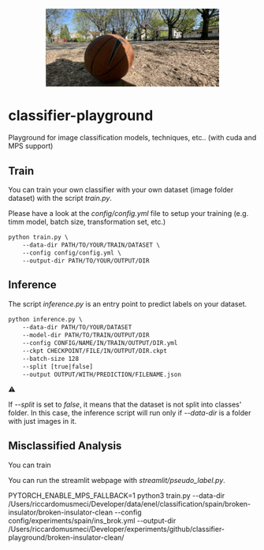 <p align="center">
    <img width="70%" src="static/playground.png" alt>
</p>

# **classifier-playground**
Playground for image classification models, techniques, etc.. (with cuda and MPS support)

## **Train**

You can train your own classifier with your own dataset (image folder dataset) with the script *train.py*.

Please have a look at the *config/config.yml* file to setup your training (e.g. timm model, batch size, transformation set, etc.)

```
python train.py \
    --data-dir PATH/TO/YOUR/TRAIN/DATASET \
    --config config/config.yml \
    --output-dir PATH/TO/YOUR/OUTPUT/DIR  
```

## **Inference**

The script *inference.py* is an entry point to predict labels on your dataset. 

```
python inference.py \
    --data-dir PATH/TO/YOUR/DATASET 
    --model-dir PATH/TO/TRAIN/OUTPUT/DIR
    --config CONFIG/NAME/IN/TRAIN/OUTPUT/DIR.yml
    --ckpt CHECKPOINT/FILE/IN/OUTPUT/DIR.ckpt 
    --batch-size 128 
    --split [true|false] 
    --output OUTPUT/WITH/PREDICTION/FILENAME.json
```
:warning:

If *--split* is set to *false*, it means that the dataset is not split into classes' folder. In this case, the inference script will run only if *--data-dir* is a folder with just images in it.

## **Misclassified Analysis**

You can train 

You can run the streamlit webpage with *streamlit/pseudo_label.py*. 


PYTORCH_ENABLE_MPS_FALLBACK=1 python3 train.py --data-dir /Users/riccardomusmeci/Developer/data/enel/classification/spain/broken-insulator/broken-insulator-clean --config config/experiments/spain/ins_brok.yml --output-dir /Users/riccardomusmeci/Developer/experiments/github/classifier-playground/broken-insulator-clean/

